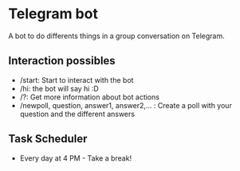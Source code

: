 # Telegram bot

A bot to do differents things in a group conversation on Telegram.


## Interaction possibles
  * /start: Start to interact with the bot
  * /hi: the bot will say hi :D
  * /?: Get more information about bot actions
  * /newpoll, question, answer1, answer2,... : Create a poll with your question and the different answers

## Task Scheduler
  * Every day at 4 PM - Take a break!
